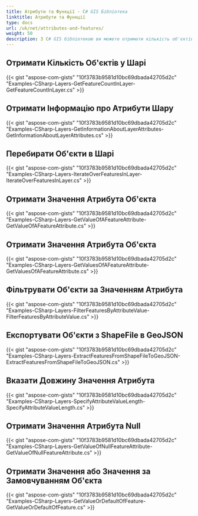 ```yaml
---
title: Атрибути та Функції - C# GIS Бібліотека
linktitle: Атрибути та Функції
type: docs
url: /uk/net/attributes-and-features/
weight: 50
description: З C# GIS бібліотекою ви можете отримати кількість об'єктів, атрибути шару, значення атрибута об'єкта та експортувати об'єкти з ShapeFile в GeoJSON.
---
```


## **Отримати Кількість Об'єктів у Шарі**
{{< gist "aspose-com-gists" "10f3783b9581d10bc69dbada42705d2c" "Examples-CSharp-Layers-GetFeatureCountInLayer-GetFeatureCountInLayer.cs" >}}
## **Отримати Інформацію про Атрибути Шару**
{{< gist "aspose-com-gists" "10f3783b9581d10bc69dbada42705d2c" "Examples-CSharp-Layers-GetInformationAboutLayerAttributes-GetInformationAboutLayerAttributes.cs" >}}
## **Перебирати Об'єкти в Шарі**
{{< gist "aspose-com-gists" "10f3783b9581d10bc69dbada42705d2c" "Examples-CSharp-Layers-IterateOverFeaturesInLayer-IterateOverFeaturesInLayer.cs" >}}
## **Отримати Значення Атрибута Об'єкта**
{{< gist "aspose-com-gists" "10f3783b9581d10bc69dbada42705d2c" "Examples-CSharp-Layers-GetValueOfAFeatureAttribute-GetValueOfAFeatureAttribute.cs" >}}
## **Отримати Значення Атрибута Об'єкта**
{{< gist "aspose-com-gists" "10f3783b9581d10bc69dbada42705d2c" "Examples-CSharp-Layers-GetValuesOfAFeatureAttribute-GetValuesOfAFeatureAttribute.cs" >}}
## **Фільтрувати Об'єкти за Значенням Атрибута**
{{< gist "aspose-com-gists" "10f3783b9581d10bc69dbada42705d2c" "Examples-CSharp-Layers-FilterFeaturesByAttributeValue-FilterFeaturesByAttributeValue.cs" >}}
## **Експортувати Об'єкти з ShapeFile в GeoJSON**
{{< gist "aspose-com-gists" "10f3783b9581d10bc69dbada42705d2c" "Examples-CSharp-Layers-ExtractFeaturesFromShapeFileToGeoJSON-ExtractFeaturesFromShapeFileToGeoJSON.cs" >}}
## **Вказати Довжину Значення Атрибута**
{{< gist "aspose-com-gists" "10f3783b9581d10bc69dbada42705d2c" "Examples-CSharp-Layers-SpecifyAttributeValueLength-SpecifyAttributeValueLength.cs" >}}
## **Отримати Значення Атрибута Null**
{{< gist "aspose-com-gists" "10f3783b9581d10bc69dbada42705d2c" "Examples-CSharp-Layers-GetValueOfNullFeatureAttribute-GetValueOfNullFeatureAttribute.cs" >}}
## **Отримати Значення або Значення за Замовчуванням Об'єкта**
{{< gist "aspose-com-gists" "10f3783b9581d10bc69dbada42705d2c" "Examples-CSharp-Layers-GetValueOrDefaultOfFeature-GetValueOrDefaultOfFeature.cs" >}}
